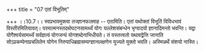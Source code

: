 +++
title = "07 एतां विभूतिम्"

+++
।।10.7।। स्वप्रभावमुक्त्वा तज्ज्ञानफलमाह -- एतामिति। एतां यथोक्तां
विभूतिं विविधभावं विस्तीरमितियावत्। परमात्मनस्तदर्थघटनसामर्थ्यं योगः
यल्लेशसंबन्धेन भृग्वादयो ज्ञानादिमन्तो भवन्ति। यद्वा योगैश्वर्यसामर्थ्यं
सर्वज्ञत्वं योगजन्यं योगशब्देनाभिधीयते। तं यस्तत्त्वतो यथावद्वेत्ति
जानाति सोऽप्रकम्पेनाप्रचलितेन योगेन निरुपाधिब्रह्मसम्यग्ज्ञानलक्षणेन
युज्यते युक्तो भवति। अस्मिन्नर्थे संशयो नास्ति।
